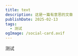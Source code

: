 ```yaml
---
title: text
description: 这是一篇有意思的文章
publishDate: 2025-02-13
tags:
  - 测试
ogImage: /social-card.avif
---
```

测试
